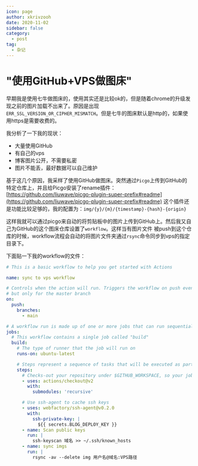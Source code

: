 ```yaml
---
icon: page
author: xkrivzooh
date: 2020-11-02
sidebar: false
category:
  - post
tag:
  - 杂记
---
```


# "使用GitHub+VPS做图床"

早期我是使用七牛做图床的，使用其实还是比较ok的，但是随着chrome的升级发现之前的图片加载不出来了。原因是出现`ERR_SSL_VERSION_OR_CIPHER_MISMATCH`。但是七牛的图床默认是http的，如果使用https是需要收费的。

我分析了一下我的现状：
- 大量使用GitHub
- 有自己的vps
- 博客图片公开，不需要私密
- 图片不能丢，最好数据可以自己维护

基于这几个原因，我采样了使用GitHub做图床。突然通过`Picgo`上传到GitHub的特定仓库上，并且给Picgo安装了rename插件：
[https://github.com/liuwave/picgo-plugin-super-prefix#readme](https://github.com/liuwave/picgo-plugin-super-prefix#readme)
这个插件还是功能比较足够的，我的配置为：`img/{y}/{m}/{timestamp}-{hash}-{origin}`

这样我就可以通过picgo来自动的将剪贴板中的图片上传到GitHub上。然后我又自己为GitHub的这个图床仓库设置了`workflow`。这样当有图片文件
被push到这个仓库的时候，workflow流程会自动的将图片文件夹通过`rsync`命令同步到vps的指定目录下。

下面贴一下我的workflow的文件：

```yml
# This is a basic workflow to help you get started with Actions

name: sync to vps workflow

# Controls when the action will run. Triggers the workflow on push events
# but only for the master branch
on:
  push:
    branches:
      - main

# A workflow run is made up of one or more jobs that can run sequentially or in parallel
jobs:
  # This workflow contains a single job called "build"
  build:
    # The type of runner that the job will run on
    runs-on: ubuntu-latest

    # Steps represent a sequence of tasks that will be executed as part of the job
    steps:
      # Checks-out your repository under $GITHUB_WORKSPACE, so your job can access it
      - uses: actions/checkout@v2
        with:
          submodules: 'recursive'

      # Use ssh-agent to cache ssh keys
      - uses: webfactory/ssh-agent@v0.2.0
        with:
          ssh-private-key: |
            ${{ secrets.BLOG_DEPLOY_KEY }}
      - name: Scan public keys
        run: |
          ssh-keyscan 域名 >> ~/.ssh/known_hosts
      - name: sync imgs
        run: |
          rsync -av --delete img 用户名@域名:VPS路径
```

